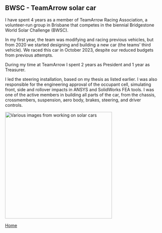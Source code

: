 ## BWSC - TeamArrow solar car


I have spent 4 years as a member of TeamArrow Racing Association, a volunteer-run group in Brisbane that competes in the biennial Bridgestone World Solar Challenge (BWSC). 

In my first year, the team was modifying and racing previous vehicles, but from 2020 we started designing and building a new car (the teams’ third vehicle). We raced this car in October 2023, despite our reduced budgets from previous attempts. 

During my time at TeamArrow I spent 2 years as President and 1 year as Treasurer. 


I led the steering installation, based on my thesis as listed earlier. I was also responsible for the engineering approval of the occupant cell, simulating front, side and rollover impacts in ANSYS and SolidWorks FEA tools. I was one of the active members in building all parts of the car, from the chassis, crossmembers, suspension, aero body, brakes, steering, and driver controls. 


<img src="./../../imgs/BWSC-various.png" alt="Various images from working on solar cars" height="350">


[Home](./..)


